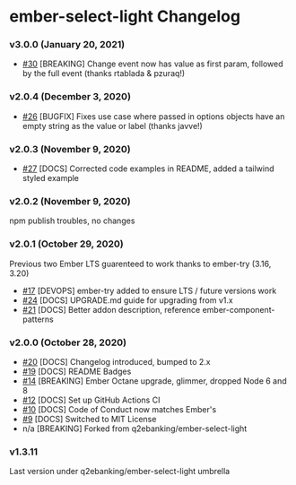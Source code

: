 # ember-select-light Changelog

### v3.0.0 (January 20, 2021)
- [#30](https://github.com/ember-a11y/ember-select-light/pull/43) [BREAKING] Change event now has value as first param, followed by the full event (thanks rtablada & pzuraq!)

### v2.0.4 (December 3, 2020)
- [#26](https://github.com/ember-a11y/ember-select-light/pull/26) [BUGFIX] Fixes use case where passed in options objects have an empty string as the value or label (thanks javve!)

### v2.0.3 (November 9, 2020)
- [#27](https://github.com/ember-a11y/ember-select-light/pull/27) [DOCS] Corrected code examples in README, added a tailwind styled example

### v2.0.2 (November 9, 2020)
npm publish troubles, no changes

### v2.0.1 (October 29, 2020)
Previous two Ember LTS guarenteed to work thanks to ember-try (3.16, 3.20)
- [#17](https://github.com/ember-a11y/ember-select-light/pull/17) [DEVOPS] ember-try added to ensure LTS / future versions work
- [#24](https://github.com/ember-a11y/ember-select-light/pull/24) [DOCS] UPGRADE.md guide for upgrading from v1.x
- [#21](https://github.com/ember-a11y/ember-select-light/pull/21) [DOCS] Better addon description, reference ember-component-patterns

### v2.0.0 (October 28, 2020)
- [#20](https://github.com/ember-a11y/ember-select-light/pull/20) [DOCS] Changelog introduced, bumped to 2.x
- [#19](https://github.com/ember-a11y/ember-select-light/pull/19) [DOCS] README Badges
- [#14](https://github.com/ember-a11y/ember-select-light/pull/14) [BREAKING] Ember Octane upgrade, glimmer, dropped Node 6 and 8
- [#12](https://github.com/ember-a11y/ember-select-light/pull/12) [DOCS] Set up GitHub Actions CI
- [#10](https://github.com/ember-a11y/ember-select-light/pull/10) [DOCS] Code of Conduct now matches Ember's
- [#9](https://github.com/ember-a11y/ember-select-light/pull/9) [DOCS] Switched to MIT License
- n/a [BREAKING] Forked from q2ebanking/ember-select-light

### v1.3.11
Last version under q2ebanking/ember-select-light umbrella
